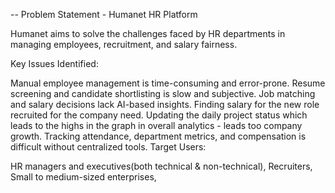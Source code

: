 -- Problem Statement - Humanet HR Platform

Humanet aims to solve the challenges faced by HR departments in managing employees, recruitment, and salary fairness.

Key Issues Identified:

Manual employee management is time-consuming and error-prone.
Resume screening and candidate shortlisting is slow and subjective.
Job matching and salary decisions lack AI-based insights.
Finding salary for the new role recruited for the company need.
Updating the daily project status which leads to the highs in the graph in overall analytics - leads too company growth.
Tracking attendance, department metrics, and compensation is difficult without centralized tools.
Target Users:

HR managers and executives(both technical & non-technical),
Recruiters,
Small to medium-sized enterprises,
